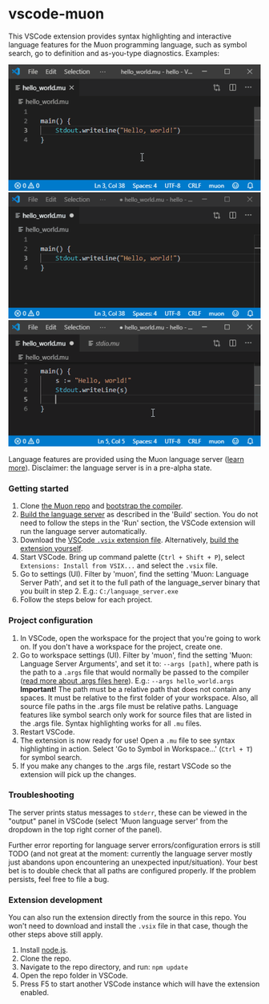 # vscode-muon

This VSCode extension provides syntax highlighting and interactive language features for the Muon programming language, such as symbol search, go to definition and as-you-type diagnostics. Examples:

![alt text](https://github.com/nickmqb/vscode-muon/blob/master/symbol-search.gif "Symbol search")
![alt text](https://github.com/nickmqb/vscode-muon/blob/master/go-to-definition.gif "Go to definition")
![alt text](https://github.com/nickmqb/vscode-muon/blob/master/error-feedback.gif "Error feedback")

Language features are provided using the Muon language server ([learn more](https://github.com/nickmqb/muon/blob/master/language_server/README.md)). Disclaimer: the language server is in a pre-alpha state.

### Getting started

1. Clone [the Muon repo](https://github.com/nickmqb/muon) and [bootstrap the compiler](https://github.com/nickmqb/muon/blob/master/docs/getting_started.md).
2. [Build the language server](https://github.com/nickmqb/muon/blob/master/language_server/README.md#Build) as described in the 'Build' section. You do not need to follow the steps in the 'Run' section, the VSCode extension will run the language server automatically.
3. Download the [VSCode `.vsix` extension file](https://github.com/nickmqb/vscode-muon/releases/download/v0.1.0/vscode-muon-0.1.0.vsix). Alternatively, [build the extension yourself](#extension-development).
4. Start VSCode. Bring up command palette (`Ctrl + Shift + P`), select `Extensions: Install from VSIX...` and select the `.vsix` file.
5. Go to settings (UI). Filter by 'muon', find the setting 'Muon: Language Server Path', and set it to the full path of the language_server binary that you built in step 2. E.g.: `C:/language_server.exe`
6. Follow the steps below for each project.

### Project configuration

1. In VSCode, open the workspace for the project that you're going to work on. If you don't have a workspace for the project, create one.
2. Go to workspace settings (UI). Filter by 'muon', find the setting 'Muon: Language Server Arguments', and set it to: `--args [path]`, where path is the path to a `.args` file that would normally be passed to the compiler ([read more about .args files here](https://github.com/nickmqb/muon/blob/master/docs/getting_started.md#args-files)). E.g.: `--args hello_world.args`  
	**Important!** The path must be a relative path that does not contain any spaces. It must be relative to the first folder of your workspace. Also, all source file paths in the .args file must be relative paths. Language features like symbol search only work for source files that are listed in the .args file. Syntax highlighting works for all `.mu` files.
3. Restart VSCode.
4. The extension is now ready for use! Open a `.mu` file to see syntax highlighting in action. Select 'Go to Symbol in Workspace...' (`Ctrl + T`) for symbol search.
5. If you make any changes to the .args file, restart VSCode so the extension will pick up the changes.

### Troubleshooting

The server prints status messages to `stderr`, these can be viewed in the "output" panel in VSCode (select 'Muon language server' from the dropdown in the top right corner of the panel).

Further error reporting for language server errors/configuration errors is still TODO (and not great at the moment: currently the language server mostly just abandons upon encountering an unexpected input/situation). Your best bet is to double check that all paths are configured properly. If the problem persists, feel free to file a bug.

### Extension development

You can also run the extension directly from the source in this repo. You won't need to download and install the `.vsix` file in that case, though the other steps above still apply.

1. Install [node.js](https://nodejs.org/).
2. Clone the repo.
3. Navigate to the repo directory, and run: `npm update`
4. Open the repo folder in VSCode.
5. Press F5 to start another VSCode instance which will have the extension enabled.
